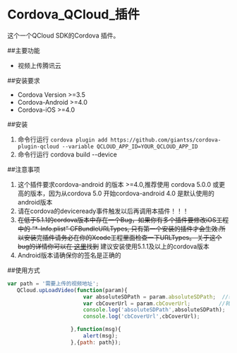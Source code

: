 # Cordova_QCloud_插件

	
这个一个QCloud SDK的Cordova 插件。 		

##主要功能
- 视频上传腾讯云
	

##安装要求
- Cordova Version >=3.5
- Cordova-Android >=4.0
- Cordova-iOS >=4.0

##安装
1. 命令行运行      ```cordova plugin add https://github.com/giantss/cordova-plugin-qcloud --variable QCLOUD_APP_ID=YOUR_QCLOUD_APP_ID```  
2. 命令行运行 cordova build --device     
 		
##注意事项					        	
1. 这个插件要求cordova-android 的版本 >=4.0,推荐使用 cordova  5.0.0 或更高的版本，因为从cordova 5.0 开始cordova-android 4.0 是默认使用的android版本
2.  请在cordova的deviceready事件触发以后再调用本插件！！！		
3. <del>在低于5.1.1的cordova版本中存在一个Bug，如果你有多个插件要修改iOS工程中的 “*-Info.plist” CFBundleURLTypes, 只有第一个安装的插件才会生效.所以安装完插件请务必在你的Xcode工程里面检查一下URLTypes。 关于这个bug的详情你可以在 [这里](https://issues.apache.org/jira/browse/CB-8007)找到</del> 建议安装使用5.1.1及以上的cordova版本 	
4. Android版本请确保你的签名是正确的			
				

##使用方式                								
```Javascript
var path = '需要上传的视频地址';
   QCloud.upLoadVideo(function(param){
                        var absoluteSDPath = param.absoluteSDPath;  //转码过后的标清视频地址
                        var cbCoverUrl = param.cbCoverUrl;         //转码过后的标清视频封面地址
                        console.log('absoluteSDPath',absoluteSDPath); 
                        console.log('cbCoverUrl',cbCoverUrl);

                    },function(msg){
                        alert(msg);
                    },{path: path});
```				     


